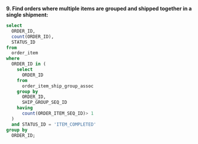 **9. Find orders where multiple items are grouped and shipped together in a single shipment:**
```sql
select 
  ORDER_ID, 
  count(ORDER_ID), 
  STATUS_ID 
from 
  order_item 
where 
  ORDER_ID in (
    select 
      ORDER_ID 
    from 
      order_item_ship_group_assoc 
    group by 
      ORDER_ID, 
      SHIP_GROUP_SEQ_ID 
    having 
      count(ORDER_ITEM_SEQ_ID)> 1
  ) 
  and STATUS_ID = 'ITEM_COMPLETED' 
group by 
  ORDER_ID;
```
